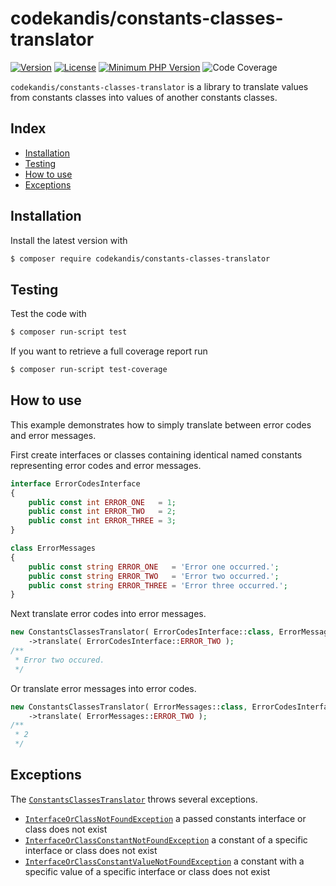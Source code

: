 # codekandis/constants-classes-translator

[![Version][xtlink-version-badge]][srclink-changelog]
[![License][xtlink-license-badge]][srclink-license]
[![Minimum PHP Version][xtlink-php-version-badge]][xtlink-php-net]
![Code Coverage][xtlink-code-coverage-badge]

`codekandis/constants-classes-translator` is a library to translate values from constants classes into values of another constants classes.

## Index

* [Installation](#installation)
* [Testing](#testing)
* [How to use](#how-to-use)
* [Exceptions](#exceptions)

## Installation

Install the latest version with

```bash
$ composer require codekandis/constants-classes-translator
```

## Testing

Test the code with

```bash
$ composer run-script test
```

If you want to retrieve a full coverage report run

```bash
$ composer run-script test-coverage
```

## How to use

This example demonstrates how to simply translate between error codes and error messages.

First create interfaces or classes containing identical named constants representing error codes and error messages.

```php
interface ErrorCodesInterface
{
    public const int ERROR_ONE   = 1;
    public const int ERROR_TWO   = 2;
    public const int ERROR_THREE = 3;
}

class ErrorMessages
{
    public const string ERROR_ONE   = 'Error one occurred.';
    public const string ERROR_TWO   = 'Error two occurred.';
    public const string ERROR_THREE = 'Error three occurred.';
}
```

Next translate error codes into error messages.

```php
new ConstantsClassesTranslator( ErrorCodesInterface::class, ErrorMessages::class )
    ->translate( ErrorCodesInterface::ERROR_TWO );
/**
 * Error two occured.
 */
```

Or translate error messages into error codes.

```php
new ConstantsClassesTranslator( ErrorMessages::class, ErrorCodesInterface::class )
    ->translate( ErrorMessages::ERROR_TWO );
/**
 * 2
 */
```

## Exceptions

The [`ConstantsClassesTranslator`][srclink-ConstantsClassesTranslator] throws several exceptions.

* [`InterfaceOrClassNotFoundException`][xtsrclink-codekandis-types-InterfaceOrClassNotFoundException] a passed constants interface or class does not exist
* [`InterfaceOrClassConstantNotFoundException`][xtsrclink-codekandis-types-InterfaceOrClassConstantNotFoundException] a constant of a specific interface or class does not exist
* [`InterfaceOrClassConstantValueNotFoundException`][xtsrclink-codekandis-types-InterfaceOrClassConstantValueNotFoundException] a constant with a specific value of a specific interface or class does not exist



[xtlink-version-badge]: https://img.shields.io/badge/version-2.0.0-blue.svg
[xtlink-license-badge]: https://img.shields.io/badge/license-MIT-yellow.svg
[xtlink-php-version-badge]: https://img.shields.io/badge/php-%3E%3D%208.4-8892BF.svg
[xtlink-code-coverage-badge]: https://img.shields.io/badge/coverage-100%25-green.svg
[xtlink-php-net]: https://php.net

[srclink-changelog]: ./CHANGELOG.md
[srclink-license]: ./LICENSE
[srclink-ConstantsClassesTranslator]: ./src/ConstantsClassesTranslator.php

[xtsrclink-codekandis-types-InterfaceOrClassNotFoundException]: https://github.com/codekandis/types/blob/1.x/src/InterfaceOrClassNotFoundException.php
[xtsrclink-codekandis-types-InterfaceOrClassConstantNotFoundException]: https://github.com/codekandis/types/blob/1.x/src/InterfaceOrClassConstantNotFoundException.php
[xtsrclink-codekandis-types-InterfaceOrClassConstantValueNotFoundException]: https://github.com/codekandis/types/blob/1.x/src/InterfaceOrClassConstantValueNotFoundException.php
